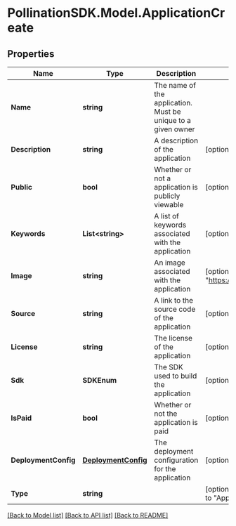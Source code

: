 
# PollinationSDK.Model.ApplicationCreate

## Properties

Name | Type | Description | Notes
------------ | ------------- | ------------- | -------------
**Name** | **string** | The name of the application. Must be unique to a given owner | 
**Description** | **string** | A description of the application | [optional] [default to ""]
**Public** | **bool** | Whether or not a application is publicly viewable | [optional] [default to true]
**Keywords** | **List&lt;string&gt;** | A list of keywords associated with the application | [optional] 
**Image** | **string** | An image associated with the application | [optional] [default to "https://picsum.photos/400"]
**Source** | **string** | A link to the source code of the application | [optional] 
**License** | **string** | The license of the application | [optional] 
**Sdk** | **SDKEnum** | The SDK used to build the application | [optional] 
**IsPaid** | **bool** | Whether or not the application is paid | [optional] [default to false]
**DeploymentConfig** | [**DeploymentConfig**](DeploymentConfig.md) | The deployment configuration for the application | [optional] 
**Type** | **string** |  | [optional] [readonly] [default to "ApplicationCreate"]

[[Back to Model list]](../README.md#documentation-for-models)
[[Back to API list]](../README.md#documentation-for-api-endpoints)
[[Back to README]](../README.md)

